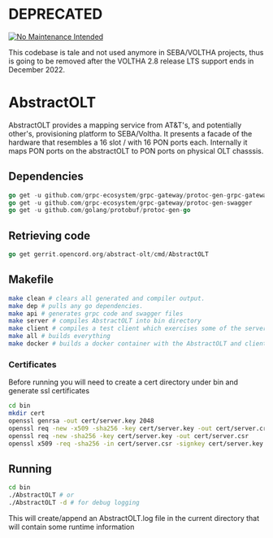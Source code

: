 # DEPRECATED

[![No Maintenance Intended](http://unmaintained.tech/badge.svg)](http://unmaintained.tech/)

This codebase is tale and not used anymore in SEBA/VOLTHA projects, thus is going to be removed after the VOLTHA 2.8 release LTS support ends in December 2022.

# AbstractOLT
AbstractOLT provides a mapping service from AT&T's, and potentially other's, provisioning platform to SEBA/Voltha.
It presents a facade of the hardware that resembles a 16 slot / with 16 PON ports each.
Internally it maps PON ports on the abstractOLT to PON ports on physical OLT chasssis.


## Dependencies
```go
go get -u github.com/grpc-ecosystem/grpc-gateway/protoc-gen-grpc-gateway
go get -u github.com/grpc-ecosystem/grpc-gateway/protoc-gen-swagger
go get -u github.com/golang/protobuf/protoc-gen-go
```
## Retrieving code
```go
go get gerrit.opencord.org/abstract-olt/cmd/AbstractOLT
```
## Makefile
```sh
make clean # clears all generated and compiler output.
make dep # pulls any go dependencies.
make api # generates grpc code and swagger files
make server # compiles AbstractOLT into bin directory
make client # compiles a test client which exercises some of the server api functions
make all # builds everything
make docker # builds a docker container with the AbstractOLT and client in /app
```
### Certificates
Before running you will need to create a cert directory under bin and generate ssl certificates
```sh
cd bin
mkdir cert
openssl genrsa -out cert/server.key 2048
openssl req -new -x509 -sha256 -key cert/server.key -out cert/server.crt -days 3650
openssl req -new -sha256 -key cert/server.key -out cert/server.csr
openssl x509 -req -sha256 -in cert/server.csr -signkey cert/server.key -out cert/server.crt -days 3650
```

## Running
```sh
cd bin
./AbstractOLT # or
./AbstractOLT -d # for debug logging
```
This will create/append an AbstractOLT.log file in the current directory that will contain some runtime information





